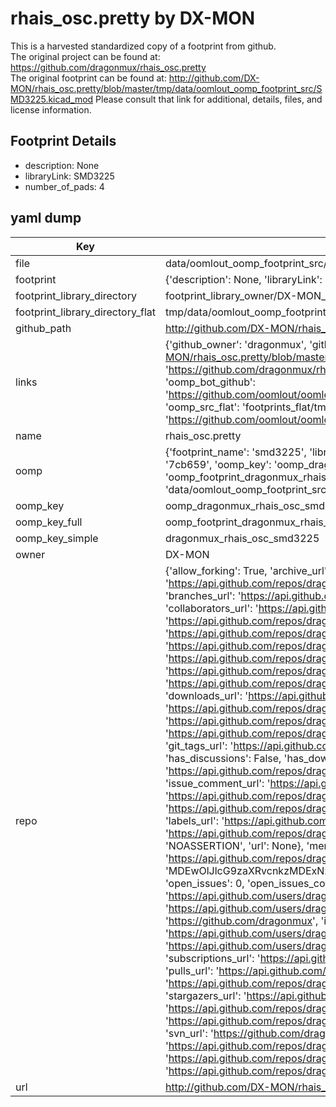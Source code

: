 # rhais_osc.pretty by DX-MON  
This is a harvested standardized copy of a footprint from github.  
The original project can be found at:  
https://github.com/dragonmux/rhais_osc.pretty  
The original footprint can be found at:
http://github.com/DX-MON/rhais_osc.pretty/blob/master/tmp/data/oomlout_oomp_footprint_src/SMD3225.kicad_mod
Please consult that link for additional, details, files, and license information.  
## Footprint Details
* description: None  
* libraryLink: SMD3225  
* number_of_pads: 4  
## yaml dump  
| Key | Value |  
| --- | --- |  
| file | data/oomlout_oomp_footprint_src/rhais_osc.pretty/SMD3225.kicad_mod |  
| footprint | {'description': None, 'libraryLink': 'SMD3225', 'number_of_pads': 4} |  
| footprint_library_directory | footprint_library_owner/DX-MON_rhais_osc.pretty |  
| footprint_library_directory_flat | tmp/data/oomlout_oomp_footprint_src/footprints_flat/dragonmux_rhais_osc_smd3225/working |  
| github_path | http://github.com/DX-MON/rhais_osc.pretty/blob/master/tmp/data/oomlout_oomp_footprint_src/SMD3225.kicad_mod |  
| links | {'github_owner': 'dragonmux', 'github_repo_name': 'rhais_osc.pretty', 'github_src': 'http://github.com/DX-MON/rhais_osc.pretty/blob/master/tmp/data/oomlout_oomp_footprint_src/SMD3225.kicad_mod', 'github_src_repo': 'https://github.com/dragonmux/rhais_osc.pretty', 'oomp_bot': 'tmp/data/oomlout_oomp_footprint_src/footprints/dragonmux_rhais_osc_smd3225/working', 'oomp_bot_github': 'https://github.com/oomlout/oomlout_oomp_footprint_bot/tree/main/tmp/data/oomlout_oomp_footprint_src/footprints/dragonmux_rhais_osc_smd3225/working', 'oomp_src_flat': 'footprints_flat/tmp/data/oomlout_oomp_footprint_src/footprints_flat/dragonmux_rhais_osc_smd3225/working', 'oomp_src_flat_github': 'https://github.com/oomlout/oomlout_oomp_footprint_src/tree/main/tmp/data/oomlout_oomp_footprint_src/footprints_flat/dragonmux_rhais_osc_smd3225/working'} |  
| name | rhais_osc.pretty |  
| oomp | {'footprint_name': 'smd3225', 'library_name': 'rhais_osc', 'md5': '7cb659942cc13c3fd00a9105d79320ca', 'md5_10': '7cb659942c', 'md5_5': '7cb65', 'md5_6': '7cb659', 'oomp_key': 'oomp_dragonmux_rhais_osc_smd3225', 'oomp_key_extra': 'oomp_footprint_dragonmux_rhais_osc_smd3225', 'oomp_key_full': 'oomp_footprint_dragonmux_rhais_osc_smd3225_7cb659', 'oomp_key_simple': 'dragonmux_rhais_osc_smd3225', 'original_filename': 'data/oomlout_oomp_footprint_src/rhais_osc.pretty/SMD3225.kicad_mod', 'owner_name': 'dragonmux'} |  
| oomp_key | oomp_dragonmux_rhais_osc_smd3225 |  
| oomp_key_full | oomp_footprint_dragonmux_rhais_osc_smd3225 |  
| oomp_key_simple | dragonmux_rhais_osc_smd3225 |  
| owner | DX-MON |  
| repo | {'allow_forking': True, 'archive_url': 'https://api.github.com/repos/dragonmux/rhais_osc.pretty/{archive_format}{/ref}', 'archived': False, 'assignees_url': 'https://api.github.com/repos/dragonmux/rhais_osc.pretty/assignees{/user}', 'blobs_url': 'https://api.github.com/repos/dragonmux/rhais_osc.pretty/git/blobs{/sha}', 'branches_url': 'https://api.github.com/repos/dragonmux/rhais_osc.pretty/branches{/branch}', 'clone_url': 'https://github.com/dragonmux/rhais_osc.pretty.git', 'collaborators_url': 'https://api.github.com/repos/dragonmux/rhais_osc.pretty/collaborators{/collaborator}', 'comments_url': 'https://api.github.com/repos/dragonmux/rhais_osc.pretty/comments{/number}', 'commits_url': 'https://api.github.com/repos/dragonmux/rhais_osc.pretty/commits{/sha}', 'compare_url': 'https://api.github.com/repos/dragonmux/rhais_osc.pretty/compare/{base}...{head}', 'contents_url': 'https://api.github.com/repos/dragonmux/rhais_osc.pretty/contents/{+path}', 'contributors_url': 'https://api.github.com/repos/dragonmux/rhais_osc.pretty/contributors', 'created_at': '2020-10-04T16:29:30Z', 'default_branch': 'main', 'deployments_url': 'https://api.github.com/repos/dragonmux/rhais_osc.pretty/deployments', 'description': "DX-MON's Oscilator and Crystal footprints KiCad library", 'disabled': False, 'downloads_url': 'https://api.github.com/repos/dragonmux/rhais_osc.pretty/downloads', 'events_url': 'https://api.github.com/repos/dragonmux/rhais_osc.pretty/events', 'fork': False, 'forks': 0, 'forks_count': 0, 'forks_url': 'https://api.github.com/repos/dragonmux/rhais_osc.pretty/forks', 'full_name': 'dragonmux/rhais_osc.pretty', 'git_commits_url': 'https://api.github.com/repos/dragonmux/rhais_osc.pretty/git/commits{/sha}', 'git_refs_url': 'https://api.github.com/repos/dragonmux/rhais_osc.pretty/git/refs{/sha}', 'git_tags_url': 'https://api.github.com/repos/dragonmux/rhais_osc.pretty/git/tags{/sha}', 'git_url': 'git://github.com/dragonmux/rhais_osc.pretty.git', 'has_discussions': False, 'has_downloads': True, 'has_issues': True, 'has_pages': False, 'has_projects': True, 'has_wiki': True, 'homepage': '', 'hooks_url': 'https://api.github.com/repos/dragonmux/rhais_osc.pretty/hooks', 'html_url': 'https://github.com/dragonmux/rhais_osc.pretty', 'id': 301174405, 'is_template': False, 'issue_comment_url': 'https://api.github.com/repos/dragonmux/rhais_osc.pretty/issues/comments{/number}', 'issue_events_url': 'https://api.github.com/repos/dragonmux/rhais_osc.pretty/issues/events{/number}', 'issues_url': 'https://api.github.com/repos/dragonmux/rhais_osc.pretty/issues{/number}', 'keys_url': 'https://api.github.com/repos/dragonmux/rhais_osc.pretty/keys{/key_id}', 'labels_url': 'https://api.github.com/repos/dragonmux/rhais_osc.pretty/labels{/name}', 'language': None, 'languages_url': 'https://api.github.com/repos/dragonmux/rhais_osc.pretty/languages', 'license': {'key': 'other', 'name': 'Other', 'node_id': 'MDc6TGljZW5zZTA=', 'spdx_id': 'NOASSERTION', 'url': None}, 'merges_url': 'https://api.github.com/repos/dragonmux/rhais_osc.pretty/merges', 'milestones_url': 'https://api.github.com/repos/dragonmux/rhais_osc.pretty/milestones{/number}', 'mirror_url': None, 'name': 'rhais_osc.pretty', 'network_count': 0, 'node_id': 'MDEwOlJlcG9zaXRvcnkzMDExNzQ0MDU=', 'notifications_url': 'https://api.github.com/repos/dragonmux/rhais_osc.pretty/notifications{?since,all,participating}', 'open_issues': 0, 'open_issues_count': 0, 'owner': {'avatar_url': 'https://avatars.githubusercontent.com/u/691140?v=4', 'events_url': 'https://api.github.com/users/dragonmux/events{/privacy}', 'followers_url': 'https://api.github.com/users/dragonmux/followers', 'following_url': 'https://api.github.com/users/dragonmux/following{/other_user}', 'gists_url': 'https://api.github.com/users/dragonmux/gists{/gist_id}', 'gravatar_id': '', 'html_url': 'https://github.com/dragonmux', 'id': 691140, 'login': 'dragonmux', 'node_id': 'MDQ6VXNlcjY5MTE0MA==', 'organizations_url': 'https://api.github.com/users/dragonmux/orgs', 'received_events_url': 'https://api.github.com/users/dragonmux/received_events', 'repos_url': 'https://api.github.com/users/dragonmux/repos', 'site_admin': False, 'starred_url': 'https://api.github.com/users/dragonmux/starred{/owner}{/repo}', 'subscriptions_url': 'https://api.github.com/users/dragonmux/subscriptions', 'type': 'User', 'url': 'https://api.github.com/users/dragonmux'}, 'private': False, 'pulls_url': 'https://api.github.com/repos/dragonmux/rhais_osc.pretty/pulls{/number}', 'pushed_at': '2022-02-24T04:12:28Z', 'releases_url': 'https://api.github.com/repos/dragonmux/rhais_osc.pretty/releases{/id}', 'size': 15, 'ssh_url': 'git@github.com:dragonmux/rhais_osc.pretty.git', 'stargazers_count': 1, 'stargazers_url': 'https://api.github.com/repos/dragonmux/rhais_osc.pretty/stargazers', 'statuses_url': 'https://api.github.com/repos/dragonmux/rhais_osc.pretty/statuses/{sha}', 'subscribers_count': 1, 'subscribers_url': 'https://api.github.com/repos/dragonmux/rhais_osc.pretty/subscribers', 'subscription_url': 'https://api.github.com/repos/dragonmux/rhais_osc.pretty/subscription', 'svn_url': 'https://github.com/dragonmux/rhais_osc.pretty', 'tags_url': 'https://api.github.com/repos/dragonmux/rhais_osc.pretty/tags', 'teams_url': 'https://api.github.com/repos/dragonmux/rhais_osc.pretty/teams', 'temp_clone_token': None, 'topics': [], 'trees_url': 'https://api.github.com/repos/dragonmux/rhais_osc.pretty/git/trees{/sha}', 'updated_at': '2022-02-24T04:12:31Z', 'url': 'https://api.github.com/repos/dragonmux/rhais_osc.pretty', 'visibility': 'public', 'watchers': 1, 'watchers_count': 1, 'web_commit_signoff_required': False} |  
| url | http://github.com/DX-MON/rhais_osc.pretty |  

